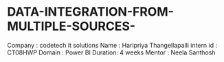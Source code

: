 # DATA-INTEGRATION-FROM-MULTIPLE-SOURCES-
Company : codetech it solutions 
Name : Haripriya Thangellapalli
intern id : CT08HWP
Domain : Power BI 
Duration: 4 weeks
Mentor : Neela Santhosh
